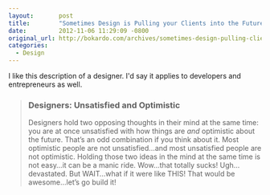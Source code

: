 ```yaml
---
layout:       post
title:        "Sometimes Design is Pulling your Clients into the Future"
date:         2012-11-06 11:29:09 -0800
original_url: http://bokardo.com/archives/sometimes-design-pulling-clients-future/?utm_source=twitter&utm_medium=social&utm_content=1fd0c405-f5e2-437d-bc16-2c229ec64ab0
categories:
  - Design
---
```


I like this description of a designer. I'd say it applies to developers and entrepreneurs as well.

 > 
 > 
 > ### Designers: Unsatisfied and Optimistic
 > 
 > Designers hold two opposing thoughts in their mind at the same time: you are at once unsatisfied with how things are *and* optimistic about the future. That’s an odd combination if you think about it. Most optimistic people are not unsatisfied…and most unsatisfied people are not optimistic. Holding those two ideas in the mind at the same time is not easy…it can be a manic ride. Wow…that totally sucks! Ugh…devastated. But WAIT…what if it were like THIS! That would be awesome…let’s go build it!
 > 
 > 
